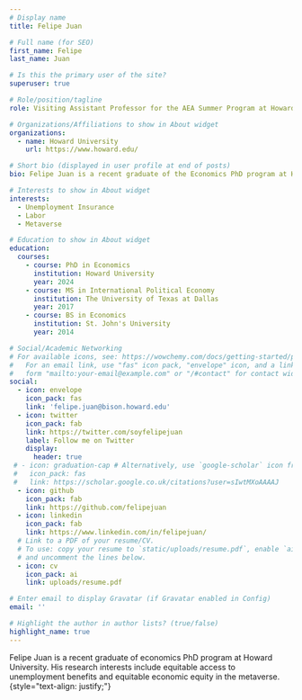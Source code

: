 ```yaml
---
# Display name
title: Felipe Juan

# Full name (for SEO)
first_name: Felipe
last_name: Juan

# Is this the primary user of the site?
superuser: true

# Role/position/tagline
role: Visiting Assistant Professor for the AEA Summer Program at Howard University.

# Organizations/Affiliations to show in About widget
organizations:
  - name: Howard University
    url: https://www.howard.edu/

# Short bio (displayed in user profile at end of posts)
bio: Felipe Juan is a recent graduate of the Economics PhD program at Howard University. 

# Interests to show in About widget
interests:
  - Unemployment Insurance 
  - Labor 
  - Metaverse

# Education to show in About widget
education:
  courses:
    - course: PhD in Economics
      institution: Howard University
      year: 2024
    - course: MS in International Political Economy
      institution: The University of Texas at Dallas
      year: 2017
    - course: BS in Economics
      institution: St. John's University
      year: 2014

# Social/Academic Networking
# For available icons, see: https://wowchemy.com/docs/getting-started/page-builder/#icons
#   For an email link, use "fas" icon pack, "envelope" icon, and a link in the
#   form "mailto:your-email@example.com" or "/#contact" for contact widget.
social:
  - icon: envelope
    icon_pack: fas
    link: 'felipe.juan@bison.howard.edu'
  - icon: twitter
    icon_pack: fab
    link: https://twitter.com/soyfelipejuan
    label: Follow me on Twitter
    display:
      header: true
 # - icon: graduation-cap # Alternatively, use `google-scholar` icon from `ai` icon pack
 #   icon_pack: fas
 #   link: https://scholar.google.co.uk/citations?user=sIwtMXoAAAAJ
  - icon: github
    icon_pack: fab
    link: https://github.com/felipejuan
  - icon: linkedin
    icon_pack: fab
    link: https://www.linkedin.com/in/felipejuan/
  # Link to a PDF of your resume/CV.
  # To use: copy your resume to `static/uploads/resume.pdf`, enable `ai` icons in `params.yaml`,
  # and uncomment the lines below.
  - icon: cv
    icon_pack: ai
    link: uploads/resume.pdf

# Enter email to display Gravatar (if Gravatar enabled in Config)
email: ''

# Highlight the author in author lists? (true/false)
highlight_name: true
---
```


Felipe Juan is a recent graduate of economics PhD program at Howard University. His research interests include equitable access to unemployment benefits and equitable economic equity in the metaverse.
{style="text-align: justify;"}
